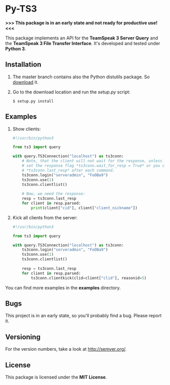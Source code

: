 # Py-TS3

**>>> This package is in an early state and not ready for productive use!<<<**

This package implements an API for the **TeamSpeak 3 Server Query** and the
**TeamSpeak 3 File Transfer Interface**. 
It's developed and tested under **Python 3**.

## Installation

1.	The master branch contains also the Python distutils package. So
	[download](https://github.com/benediktschmitt/emsm/archive/master.zip) it.
	
2.	Go to the download location and run the *setup.py* script:

	```Shell
	$ setup.py install
	```

## Examples
1. Show clients:

	```Python
	#!/usr/bin/python3

	from ts3 import query

	with query.TS3Connection("localhost") as ts3conn:
		# Note, that the client will not wait for the response, unless you
		# set the response flag *ts3conn.wait_for_resp = True* or you call
		# *ts3conn.last_resp* after each command.
		ts3conn.login("serveradmin", "FoOBa9")
		ts3conn.use(1)
		ts3conn.clientlist()
		
		# Now, we need the response:
		resp = ts3conn.last_resp
		for client in resp.parsed:
			print(client["cid"], client["client_nickname"])	
	```

2. Kick all clients from the server:

	```Python
	#!/usr/bin/python3

	from ts3 import query

	with query.TS3Connection("localhost") as ts3conn:
		ts3conn.login("serveradmin", "FoOBa9")
		ts3conn.use(1)
		ts3conn.clientlist()
		
		resp = ts3conn.last_resp
		for client in resp.parsed:
			ts3conn.clientkick(clid=client["clid"], reasonid=5)
	```
	
You can find more examples in the **examples** directory.

## Bugs
This project is in an early state, so you'll probably find a bug. Please report
it.

## Versioning
For the version numbers, take a look at http://semver.org/.

## License
This package is licensed under the **MIT License**.